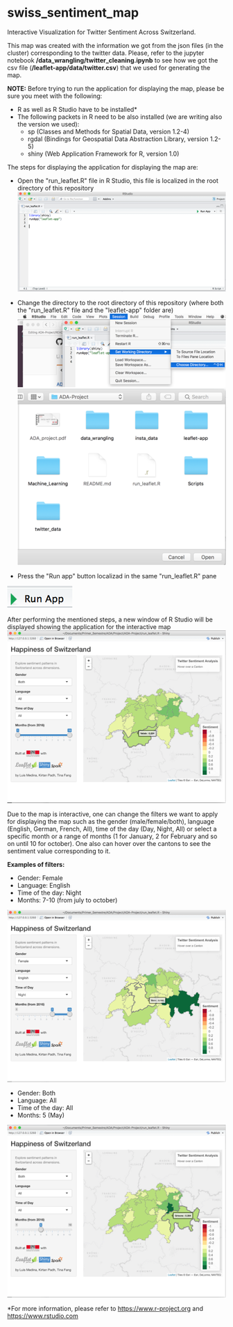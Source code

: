 # swiss_sentiment_map
Interactive Visualization for Twitter Sentiment Across Switzerland.

This map was created with the information we got from the json files (in the cluster) corresponding to the twitter data. Please, refer to the jupyter notebook **/data_wrangling/twitter_cleaning.ipynb** to see how we got the csv file (**/leaflet-app/data/twitter.csv**) that we used for generating the map.

**NOTE:** Before trying to run the application for displaying the map, please be sure you meet with the following:

* R as well as R Studio have to be installed\*
* The following packets in R need to be also installed (we are writing also the version we used):
  * sp (Classes and Methods for Spatial Data, version 1.2-4)  
  * rgdal (Bindings for Geospatial Data Abstraction Library, version 1.2-5)
  * shiny (Web Application Framework for R, version 1.0)

The steps for displaying the application for displaying the map are:
* Open the "run_leaflet.R" file in R Studio, this file is localized in the root directory of this repository
![image](images_readme/1.png)

* Change the directory to the root directory of this repository (where both the "run_leaflet.R" file and the "leaflet-app" folder are)
![image](images_readme/2.png)
![image](images_readme/3.png)

* Press the "Run app" button localizad in the same "run_leaflet.R" pane

![image](images_readme/run_app_b.png)

After performing the mentioned steps, a new window of R Studio will be displayed showing the application for the interactive map
![image](images_readme/4.png)

Due to the map is interactive, one can change the filters we want to apply for displaying the map such as the gender (male/female/both), language (English, German, French, All), time of the day (Day, Night, All) or select a specific month or a range of months (1 for January, 2 for February and so on until 10 for october). One also can hover over the cantons to see the sentiment value corresponding to it.

**Examples of filters:**
* Gender: Female
* Language: English
* Time of the day: Night
* Months: 7-10 (from july to october)

![image](images_readme/5.png)

* Gender: Both
* Language: All
* Time of the day: All
* Months: 5 (May)

![image](images_readme/6.png)

\*For more information, please refer to https://www.r-project.org and https://www.rstudio.com
